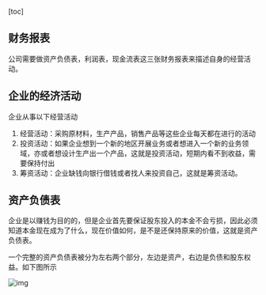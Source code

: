 [toc]

## 财务报表

公司需要做资产负债表，利润表，现金流表这三张财务报表来描述自身的经营活动。



## 企业的经济活动

企业从事以下经营活动

1. 经营活动：采购原材料，生产产品，销售产品等这些企业每天都在进行的活动
2. 投资活动：如果企业想到一个新的地区开展业务或者想进入一个新的业务领域，亦或者想设计生产出一个产品，这就是投资活动，短期内看不到收益，需要保持付出
3. 筹资活动：企业缺钱向银行借钱或者找人来投资自己，这就是筹资活动。



## 资产负债表

企业是以赚钱为目的的，但是企业首先要保证股东投入的本金不会亏损，因此必须知道本金现在成为了什么，现在价值如何，是不是还保持原来的价值，这就是资产负债表。



一个完整的资产负债表被分为左右两个部分，左边是资产，右边是负债和股东权益。如下图所示

![img](C:\Users\jjjjjjava\Nutstore\1\我的坚果云\typora\typora-pic\format,f_auto.png)